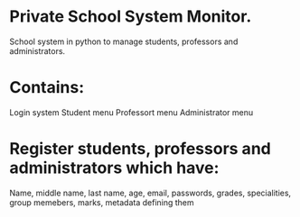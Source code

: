 # Private School System Monitor.
School system in python to manage students, professors and administrators.

# Contains: 
Login system
Student menu
Professort menu
Administrator menu

# Register students, professors and administrators which have: 
Name, middle name, last name, age, email, passwords, grades, specialities, group memebers, marks, metadata defining them
